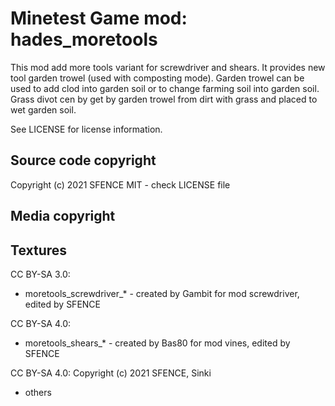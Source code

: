 Minetest Game mod: hades_moretools
============================

This mod add more tools variant for screwdriver and shears.
It provides new tool garden trowel (used with composting mode).
Garden trowel can be used to add clod into garden soil or to change farming soil into garden soil.
Grass divot cen by get by garden trowel from dirt with grass and placed to wet garden soil.


See LICENSE for license information.

Source code copyright
----------------------
Copyright (c) 2021 SFENCE
MIT - check LICENSE file

Media copyright
---------------

Textures
--------

CC BY-SA 3.0:
  * moretools_screwdriver_*  - created by Gambit for mod screwdriver, edited by SFENCE

CC BY-SA 4.0:
  * moretools_shears_* - created by Bas80 for mod vines, edited by SFENCE

CC BY-SA 4.0: Copyright (c) 2021 SFENCE, Sinki
  * others



